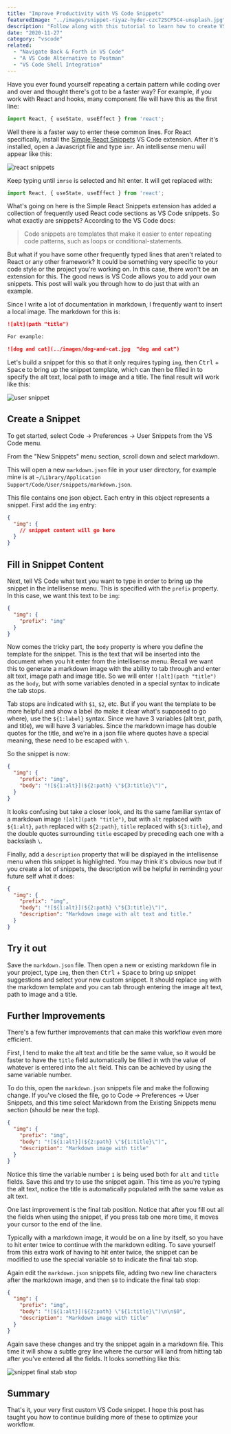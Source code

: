 ```yaml
---
title: "Improve Productivity with VS Code Snippets"
featuredImage: "../images/snippet-riyaz-hyder-czc72SCP5C4-unsplash.jpg"
description: "Follow along with this tutorial to learn how to create VS Code snippets."
date: "2020-11-27"
category: "vscode"
related:
  - "Navigate Back & Forth in VS Code"
  - "A VS Code Alternative to Postman"
  - "VS Code Shell Integration"
---
```


Have you ever found yourself repeating a certain pattern while coding over and over and thought there's got to be a faster way? For example, if you work with React and hooks, many component file will have this as the first line:

```js
import React, { useState, useEffect } from 'react';
```

Well there is a faster way to enter these common lines. For React specifically, install the [Simple React Snippets](https://marketplace.visualstudio.com/items?itemName=burkeholland.simple-react-snippets) VS Code extension. After it's installed, open a Javascript file and type `imr`. An intellisense menu will appear like this:

![react snippets](../images/react-snippets.png "react snippets")

Keep typing until `imrse` is selected and hit enter. It will get replaced with:

```js
import React, { useState, useEffect } from 'react';
```

What's going on here is the Simple React Snippets extension has added a collection of frequently used React code sections as VS Code snippets. So what exactly are snippets? According to the VS Code docs:

> Code snippets are templates that make it easier to enter repeating code patterns, such as loops or conditional-statements.

But what if you have some other frequently typed lines that aren't related to React or any other framework? It could be something very specific to your code style or the project you're working on. In this case, there won't be an extension for this. The good news is VS Code allows you to add your own snippets. This post will walk you through how to do just that with an example.

Since I write a lot of documentation in markdown, I frequently want to insert a local image. The markdown for this is:

```markdown
![alt](path "title")

For example:

![dog and cat](../images/dog-and-cat.jpg  "dog and cat")
```

Let's build a snippet for this so that it only requires typing `img`, then <kbd class="markdown-kbd">Ctrl</kbd> + <kbd class="markdown-kbd">Space</kbd> to bring up the snippet template, which can then be filled in to specify the alt text, local path to image and a title. The final result will work like this:

![user snippet](../images/user-snippet2.gif)

## Create a Snippet

To get started, select Code -> Preferences -> User Snippets from the VS Code menu.

From the "New Snippets" menu section, scroll down and select markdown.

This will open a new `markdown.json` file in your user directory, for example mine is at `~/Library/Application Support/Code/User/snippets/markdown.json`.

This file contains one json object. Each entry in this object represents a snippet. First add the `img` entry:

```json
{
  "img": {
    // snippet content will go here
  }
}
```

## Fill in Snippet Content

Next, tell VS Code what text you want to type in order to bring up the snippet in the intellisense menu. This is specified with the `prefix` property. In this case, we want this text to be `img`:

```json
{
  "img": {
    "prefix": "img"
  }
}
```

Now comes the tricky part, the `body` property is where you define the template for the snippet. This is the text that will be inserted into the document when you hit enter from the intellisense menu. Recall we want this to generate a markdown image with the ability to tab through and enter alt text, image path and image title. So we will enter `![alt](path "title")` as the `body`, but with some variables denoted in a special syntax to indicate the tab stops.

Tab stops are indicated with `$1`, `$2`, etc. But if you want the template to be more helpful and show a label (to make it clear what's supposed to go where), use the `${1:label}` syntax. Since we have 3 variables (alt text, path, and title), we will have 3 variables. Since the markdown image has double quotes for the title, and we're in a json file where quotes have a special meaning, these need to be escaped with `\`.

So the snippet is now:

```json
{
  "img": {
    "prefix": "img",
    "body": "![${1:alt}](${2:path} \"${3:title}\")",
  }
}
```

It looks confusing but take a closer look, and its the same familiar syntax of a markdown image `![alt](path "title")`, but with `alt` replaced with `${1:alt}`, `path` replaced with `${2:path}`, `title` replaced with `${3:title}`, and the double quotes surrounding `title` escaped by preceding each one with a backslash `\`.

Finally, add a `description` property that will be displayed in the intellisense menu when this snippet is highlighted. You may think it's obvious now but if you create a lot of snippets, the description will be helpful in reminding your future self what it does:

```json
{
  "img": {
    "prefix": "img",
    "body": "![${1:alt}](${2:path} \"${3:title}\")",
    "description": "Markdown image with alt text and title."
  }
}
```

## Try it out

Save the `markdown.json` file. Then open a new or existing markdown file in your project, type `img`, then then <kbd class="markdown-kbd">Ctrl</kbd> + <kbd class="markdown-kbd">Space</kbd> to bring up snippet suggestions and select your new custom snippet. It should replace `img` with the markdown template and you can tab through entering the image alt text, path to image and a title.

## Further Improvements

There's a few further improvements that can make this workflow even more efficient.

First, I tend to make the alt text and title be the same value, so it would be faster to have the `title` field automatically be filled in wth the value of whatever is entered into the `alt` field. This can be achieved by using the same variable number.

To do this, open the `markdown.json` snippets file and make the following change. If you've closed the file, go to Code -> Preferences -> User Snippets, and this time select Markdown from the Existing Snippets menu section (should be near the top).

```json
{
  "img": {
    "prefix": "img",
    "body": "![${1:alt}](${2:path} \"${1:title}\")",
    "description": "Markdown image with title"
  }
}
```

Notice this time the variable number `1` is being used both for `alt` and `title` fields. Save this and try to use the snippet again. This time as you're typing the alt text, notice the title is automatically populated with the same value as alt text.

One last improvement is the final tab position. Notice that after you fill out all the fields when using the snippet, if you press tab one more time, it moves your cursor to the end of the line.

Typically with a markdown image, it would be on a line by itself, so you have to hit enter twice to continue with the markdown editing. To save yourself from this extra work of having to hit enter twice, the snippet can be modified to use the special variable `$0` to indicate the final tab stop.

Again edit the `markdown.json` snippets file, adding two new line characters after the markdown image, and then `$0` to indicate the final tab stop:

```json
{
  "img": {
    "prefix": "img",
    "body": "![${1:alt}](${2:path} \"${1:title}\")\n\n$0",
    "description": "Markdown image with title"
  }
}
```

Again save these changes and try the snippet again in a markdown file. This time it will show a subtle grey line where the cursor will land from hitting tab after you've entered all the fields. It looks something like this:

![snippet final stab stop](../images/snippet-final-tab-stop.png "snippet final stab stop")

## Summary

That's it, your very first custom VS Code snippet. I hope this post has taught you how to continue building more of these to optimize your workflow.

